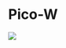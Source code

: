 # Pico-W

<img src=https://github.com/stooged/PS5-Server-Pico/blob/main/3D_Printed_Cases/PicoW/Pico-W.jpg>
